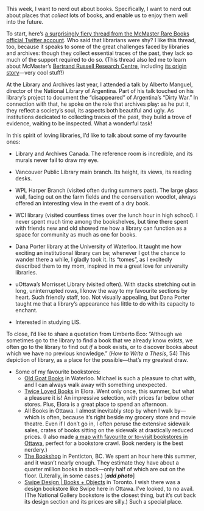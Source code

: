 This week, I want to nerd out about books. Specifically, I want to nerd out about places that *collect* lots of books, and enable us to enjoy them well into the future.

To start, here’s [a surprisingly fiery thread from the McMaster Rare Books official Twitter account](https://twitter.com/MacResColls/status/913842397800534016). Who said that librarians were shy? I like this thread, too, because it speaks to some of the great challenges faced by libraries and archives: though they collect essential traces of the past, they lack so much  of the support required to do so. (This thread also led me to learn about McMaster’s [Bertrand Russell Research Centre](http://russell.mcmaster.ca), including [its origin story](http://www.mcmaster.ca/russdocs/purchase.htm)—very cool stuff!)

At the Library and Archives last year, I attended a talk by Alberto Manguel, director of the National Library of Argentina. Part of his talk touched on his library’s project to document the “disappeared” of Argentina’s “Dirty War.” In connection with that, he spoke on the role that archives play: as he put it, they reflect a society’s soul, its aspects both beautiful and ugly. As institutions dedicated to collecting traces of the past, they build a trove of evidence, waiting to be inspected. What a wonderful task!

In this spirit of loving libraries, I’d like to talk about some of my favourite ones:

* Library and Archives Canada. The reference room is incredible, and its murals never fail to draw my eye.
* Vancouver Public Library main branch. Its height, its views, its reading desks.
* WPL Harper Branch (visited often during summers past). The large glass wall, facing out on the farm fields and the conservation woodlot, always offered an interesting view in the event of a dry book.
* WCI library (visited countless times over the lunch hour in high school). I never spent much time among the bookshelves, but time there spent with friends new and old showed me how a library can function as a space for community as much as one for books.
* Dana Porter library at the University of Waterloo. It taught me how exciting an institutional library can be; whenever I got the chance to wander there a while, I gladly took it. Its “tomes”, as I excitedly described them to my mom, inspired in me a great love for university libraries.
* uOttawa’s Morrisset Library (visited often). With stacks stretching out in long, uninterrupted rows, I know the way to my favourite sections by heart. Such friendly staff, too. Not visually appealing, but Dana Porter taught me that a library’s appearance has little to do with its capacity to enchant.

* Interested in studying LIS.

To close, I’d like to share a quotation from Umberto Eco: “Although we sometimes go to the library to find a book that we already know exists, we often go to the library to find out *if* a book exists, or to discover books about which we have no previous knowledge.” (*How to Write a Thesis*, 54) This depiction of library, as a place for the possible—that’s my greatest draw.

* Some of my favourite bookstores:
	* [Old Goat Books](http://www.oldgoatbooks.com) in Waterloo. Michael is such a pleasure to chat with, and I can always walk away with something unexpected.
	* [Twice Loved Books](http://twicelovedbooks.ca/index.html) in Elora. Went only once, this summer, but what a pleasure it is! An impressive selection, with prices far below other stores. Plus, Elora is a great place to spend an afternoon.
	* All Books in Ottawa. I almost inevitably stop by when I walk by—which is often, because it’s right beside my grocery store and movie theatre. Even if I don’t go in, I often peruse the extensive sidewalk sales, crates of books sitting on the sidewalk at drastically reduced prices. (I also made [a map with favourite or to-visit bookstores in Ottawa](https://drive.google.com/open?id=1ZBLsSKg4FZ1kOrL54KVrkWpFvFY&usp=sharing), perfect for a bookstore crawl. Book nerdery is the best nerdery.)
	* [The Bookshop](http://www.bookspenticton.com) in Penticton, BC. We spent an hour here this summer, and it wasn’t nearly enough. They estimate they have about a quarter million books in stock—only half of which are out on the floor. (Literally, in some cases.) [***add photo***]
	* [Swipe Design | Books + Objects](http://swipe.com) in Toronto. I wish there was a design bookstore like Swipe here in Ottawa. I’ve looked, to no avail. (The National Gallery bookstore is the closest thing, but it’s cut back its design section and its prices are silly.) Such a special place.